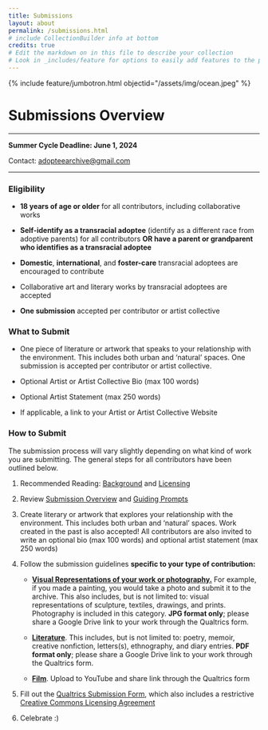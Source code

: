```yaml
---
title: Submissions
layout: about
permalink: /submissions.html
# include CollectionBuilder info at bottom
credits: true
# Edit the markdown on in this file to describe your collection
# Look in _includes/feature for options to easily add features to the page
--- 
```


{% include feature/jumbotron.html objectid="/assets/img/ocean.jpeg" %}

# Submissions Overview

---
**Summer Cycle Deadline: June 1, 2024**

Contact: [adopteearchive@gmail.com](mailto:adopteearchive@gmail.com)

---

### Eligibility

- **18 years of age or older** for all contributors, including collaborative works

- **Self-identify as a transracial adoptee** (identify as a different race from adoptive parents) for all contributors **OR have a parent or grandparent who identifies as a transracial adoptee**

- **Domestic**, **international**, and **foster-care** transracial adoptees are encouraged to contribute 

- Collaborative art and literary works by transracial adoptees are accepted

- **One submission** accepted per contributor or artist collective


### What to Submit

- One piece of literature or artwork that speaks to your relationship with the environment. This includes both urban and ‘natural’ spaces. One submission is accepted per contributor or artist collective.

- Optional Artist or Artist Collective Bio (max 100 words)

- Optional Artist Statement (max 250 words)

- If applicable, a link to your Artist or Artist Collective Website

### How to Submit
The submission process will vary slightly depending on what kind of work you are submitting. The general steps for all contributors have been outlined below.

1. Recommended Reading: [Background](https://hgershone01.github.io/adopteearchive/background.html) and [Licensing](https://hgershone01.github.io/adopteearchive/licensing.html)

2. Review [Submission Overview](https://hgershone01.github.io/adopteearchive/submissions.html) and [Guiding Prompts](https://hgershone01.github.io/adopteearchive/prompts.html) 

3. Create literary or artwork that explores your relationship with the environment. This includes both urban and ‘natural’ spaces. Work created in the past is also accepted! All contributors are also invited to write an optional bio (max 100 words) and optional artist statement (max 250 words) 

4. Follow the submission guidelines **specific to your type of contribution:**

    - **[Visual Representations of your work or photography.](https://hgershone01.github.io/adopteearchive/visualrepresentations.html)** For example, if you made a painting, you would take a photo and submit it to the archive. This also includes, but is not limited to: visual representations of sculpture, textiles, drawings, and prints. Photography is included in this category. **JPG format only**; please share a Google Drive link to your work through the Qualtrics form. 

    - **[Literature](https://hgershone01.github.io/adopteearchive/literature.html)**. This includes, but is not limited to: poetry, memoir, creative nonfiction, letters(s), ethnography, and diary entries. **PDF format only**; please share a Google Drive link to your work through the Qualtrics form. 

    - **[Film](https://hgershone01.github.io/adopteearchive/film.html)**. Upload to YouTube and share link through the Qualtrics form<br>
5. Fill out the [Qualtrics Submission Form](https://oregon.qualtrics.com/jfe/form/SV_4IQjZe58IHrIpZc), which also includes a restrictive [Creative Commons Licensing Agreement](https://hgershone01.github.io/adopteearchive/licensing.html)

6. Celebrate :)

 <p>&nbsp;</p>
